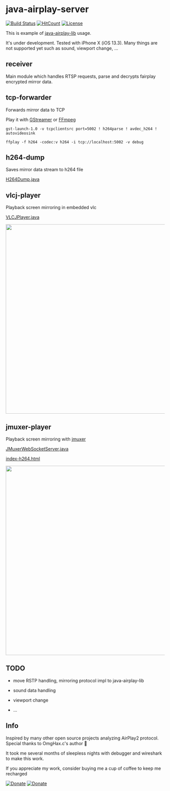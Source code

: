 # java-airplay-server

[![Build Status](https://travis-ci.com/serezhka/java-airplay-server.svg?branch=master)](https://travis-ci.com/serezhka/java-airplay-server) [![HitCount](http://hits.dwyl.io/serezhka/java-airplay-server.svg)](http://hits.dwyl.io/serezhka/java-airplay-server) [![License](https://img.shields.io/badge/license-MIT-blue.svg)](http://opensource.org/licenses/MIT)

This is example of [java-airplay-lib](https://github.com/serezhka/java-airplay-lib) usage.

It's under development. Tested with iPhone X (iOS 13.3). Many things are not supported yet such as sound, viewport change, ...

## receiver

Main module which handles RTSP requests, parse and decrypts fairplay encrypted mirror data.

## tcp-forwarder

Forwards mirror data to TCP

Play it with [GStreamer](https://gstreamer.freedesktop.org/) or [FFmpeg](https://www.ffmpeg.org/)

```Shell
gst-launch-1.0 -v tcpclientsrc port=5002 ! h264parse ! avdec_h264 ! autovideosink

ffplay -f h264 -codec:v h264 -i tcp://localhost:5002 -v debug
```

## h264-dump

Saves mirror data stream to h264 file

[H264Dump.java](https://github.com/serezhka/java-airplay-server/blob/master/h264-dump/src/main/java/com/github/serezhka/jap2s/h264dump/H264Dump.java)

## vlcj-player

Playback screen mirroring in embedded vlc

[VLCJPlayer.java](https://github.com/serezhka/java-airplay-server/blob/master/vlcj-player/src/main/java/com/github/serezhka/jap2s/vlcj/VLCJPlayer.java)

<img src="https://github.com/serezhka/java-airplay-server/blob/media/vlcj_player_demo.gif" width="600">

## jmuxer-player

Playback screen mirroring with [jmuxer](https://github.com/samirkumardas/jmuxer)

[JMuxerWebSocketServer.java](https://github.com/serezhka/java-airplay-server/blob/master/jmuxer-player/src/main/java/com/github/serezhka/jap2s/jmuxer/JMuxerWebSocketServer.java)

[index-h264.html](https://github.com/serezhka/java-airplay-server/blob/master/index-h264.html)

<img src="https://github.com/serezhka/java-airplay-server/blob/media/jmuxer_player_demo.gif" width="600">

## TODO

* move RSTP handling, mirroring protocol impl to java-airplay-lib

* sound data handling

* viewport change

* ...

## Info

Inspired by many other open source projects analyzing AirPlay2 protocol. Special thanks to OmgHax.c's author 🤯

It took me several months of sleepless nights with debugger and wireshark to make this work.

If you appreciate my work, consider buying me a cup of coffee to keep me recharged

[![Donate](https://img.shields.io/badge/Donate-PayPal-green.svg)](https://www.paypal.com/paypalme2/srzhka) [![Donate](https://github.com/serezhka/java-airplay-lib/blob/media/yandex_money.svg)](https://money.yandex.ru/to/4100111540466689)
